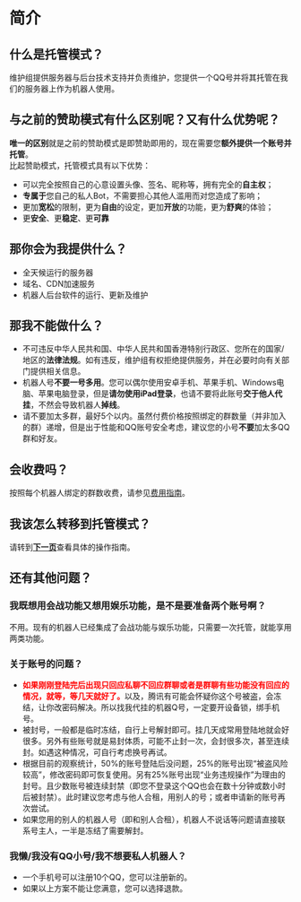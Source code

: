 # 简介


<a-alert type="warning" message="提示" show-icon>
<template slot="description">
如果您需要一个开箱即用的会战机器人，请照<a href="/shop/guide.html">“赞助指南”</a>赞助并使用。这个机器人只有<b>最基本</b>的功能，若需使用完整功能，请按下方托管机器人。
</template>
</a-alert>

## 什么是托管模式？
维护组提供服务器与后台技术支持并负责维护，您提供一个QQ号并将其托管在我们的服务器上作为机器人使用。

## 与之前的赞助模式有什么区别呢？又有什么优势呢？
<b>唯一的区别</b>就是之前的赞助模式是即赞助即用的，现在需要您<b>额外提供一个账号并托管</b>。  
比起赞助模式，托管模式具有以下优势：
- 可以完全按照自己的心意设置头像、签名、昵称等，拥有完全的<b>自主权</b>；
- <b>专属于</b>您自己的私人Bot，不需要担心其他人滥用而对您造成了影响；
- 更加<b>宽松</b>的限制，更为<b>自由</b>的设定，更加<b>开放</b>的功能，更为<b>舒爽</b>的体验；
- 更<b>安全</b>、更<b>稳定</b>、更<b>可靠</b>

## 那你会为我提供什么？
- 全天候运行的服务器
- 域名、CDN加速服务
- 机器人后台软件的运行、更新及维护

## 那我不能做什么？
- 不可违反中华人民共和国、中华人民共和国香港特别行政区、您所在的国家/地区的<b>法律法规</b>。如有违反，维护组有权拒绝提供服务，并在必要时向有关部门提供相关信息。
- 机器人号<b>不要一号多用</b>。您可以偶尔使用安卓手机、苹果手机、Windows电脑、苹果电脑登录，但是<b>请勿使用iPad登录</b>，也请不要将此账号<b>交于他人代挂</b>，不然会导致机器人<b>掉线</b>。
- 请不要加太多群，最好5个以内。虽然付费价格按照绑定的群数量（并非加入的群）递增，但是出于性能和QQ账号安全考虑，建议您的小号<b>不要</b>加太多QQ群和好友。

## 会收费吗？
按照每个机器人绑定的群数收费，请参见[费用指南](/hosting/fee)。

## 我该怎么转移到托管模式？
请转到<b><a href="/hosting/">下一页</a></b>查看具体的操作指南。

## 还有其他问题？

### 我既想用会战功能又想用娱乐功能，是不是要准备两个账号啊？
不用。现有的机器人已经集成了会战功能与娱乐功能，只需要一次托管，就能享用两类功能。

### 关于账号的问题？

- <b><font color="red">如果刚刚登陆完后出现只回应私聊不回应群聊或者是群聊有些功能没有回应的情况，就等，等几天就好了。</font></b>以及，腾讯有可能会怀疑你这个号被盗，会冻结，让你改密码解决。所以找我代挂的机器Q号，一定要开设备锁，绑手机号。
- 被封号，一般都是临时冻结，自行上号解封即可。挂几天成常用登陆地就会好很多。另外有些账号就是易封体质，可能不止封一次，会封很多次，甚至连续封。如遇这种情况，可自行考虑换号再试。
- 根据目前的观察统计，50%的账号登陆后没问题，25%的账号出现“被盗风险较高”，修改密码即可恢复使用。另有25%账号出现“业务违规操作”为理由的封号。且少数账号被连续封禁（即您不登录这个QQ也会在数十分钟或数小时后被封禁）。此时建议您考虑与他人合租，用别人的号；或者申请新的账号再次尝试。
- 如果您用的别人的机器人号（即和别人合租），机器人不说话等问题请直接联系号主人，一半是冻结了需要解封。

### 我懒/我没有QQ小号/我不想要私人机器人？

- 一个手机号可以注册10个QQ，您可以注册新的。
- 如果以上方案不能让您满意，您可以选择退款。